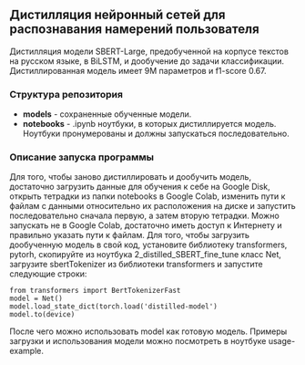 ## Дистилляция нейронный сетей для распознавания намерений пользователя
Дистилляция модели SBERT-Large, предобученной на корпусе текстов на русском языке, в BiLSTM, и дообучение до задачи классификации. Дистиллированная модель имеет 9М параметров и f1-score 0.67.
### Структура репозитория
 - **models** - сохраненные обученные модели.
 - **notebooks** - .ipynb ноутбуки, в которых дистиллируется модель. Ноутбуки пронумерованы и должны запускаться последовательно.
### Описание запуска программы
Для того, чтобы заново дистиллировать и дообучить модель, достаточно загрузить данные для обучения к себе на Google Disk, открыть тетрадки из папки notebooks в Google Colab, изменить пути к файлам с данными относительно их расположения на диске и запустить последовательно сначала первую, а затем вторую тетрадки. Можно запускать не в Google Colab, достаточно иметь доступ к Интернету и правильно указать пути к файлам.
Для того, чтобы загрузить дообученную модель в свой код, установите библиотеку transformers, pytorh, скопируйте из ноутбука 2_distilled_SBERT_fine_tune класс Net, загрузите sbertTokenizer из библиотеки transformers и запустите следующие строки:

    from transformers import BertTokenizerFast
    model = Net()
    model.load_state_dict(torch.load('distilled-model')
    model.to(device)

После чего можно использовать model как готовую модель. Примеры загрузки и использования модели можно посмотреть в ноутбуке usage-example.